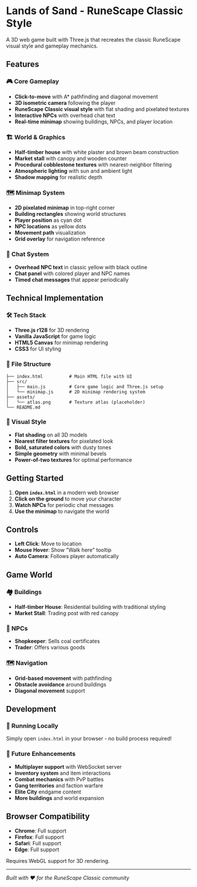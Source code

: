 # Lands of Sand - RuneScape Classic Style

A 3D web game built with Three.js that recreates the classic RuneScape visual style and gameplay mechanics.

## Features

### 🎮 Core Gameplay
- **Click-to-move** with A* pathfinding and diagonal movement
- **3D isometric camera** following the player
- **RuneScape Classic visual style** with flat shading and pixelated textures
- **Interactive NPCs** with overhead chat text
- **Real-time minimap** showing buildings, NPCs, and player location

### 🏗️ World & Graphics
- **Half-timber house** with white plaster and brown beam construction
- **Market stall** with canopy and wooden counter
- **Procedural cobblestone textures** with nearest-neighbor filtering
- **Atmospheric lighting** with sun and ambient light
- **Shadow mapping** for realistic depth

### 🗺️ Minimap System
- **2D pixelated minimap** in top-right corner
- **Building rectangles** showing world structures
- **Player position** as cyan dot
- **NPC locations** as yellow dots
- **Movement path** visualization
- **Grid overlay** for navigation reference

### 💬 Chat System
- **Overhead NPC text** in classic yellow with black outline
- **Chat panel** with colored player and NPC names
- **Timed chat messages** that appear periodically

## Technical Implementation

### 🛠️ Tech Stack
- **Three.js r128** for 3D rendering
- **Vanilla JavaScript** for game logic
- **HTML5 Canvas** for minimap rendering
- **CSS3** for UI styling

### 📁 File Structure
```
├── index.html          # Main HTML file with UI
├── src/
│   ├── main.js         # Core game logic and Three.js setup
│   └── minimap.js      # 2D minimap rendering system
├── assets/
│   └── atlas.png       # Texture atlas (placeholder)
└── README.md
```

### 🎨 Visual Style
- **Flat shading** on all 3D models
- **Nearest filter textures** for pixelated look
- **Bold, saturated colors** with dusty tones
- **Simple geometry** with minimal bevels
- **Power-of-two textures** for optimal performance

## Getting Started

1. **Open `index.html`** in a modern web browser
2. **Click on the ground** to move your character
3. **Watch NPCs** for periodic chat messages
4. **Use the minimap** to navigate the world

## Controls

- **Left Click**: Move to location
- **Mouse Hover**: Show "Walk here" tooltip
- **Auto Camera**: Follows player automatically

## Game World

### 🏘️ Buildings
- **Half-timber House**: Residential building with traditional styling
- **Market Stall**: Trading post with red canopy

### 👥 NPCs
- **Shopkeeper**: Sells coal certificates
- **Trader**: Offers various goods

### 🗺️ Navigation
- **Grid-based movement** with pathfinding
- **Obstacle avoidance** around buildings
- **Diagonal movement** support

## Development

### 🚀 Running Locally
Simply open `index.html` in your browser - no build process required!

### 🎯 Future Enhancements
- **Multiplayer support** with WebSocket server
- **Inventory system** and item interactions
- **Combat mechanics** with PvP battles
- **Gang territories** and faction warfare
- **Elite City** endgame content
- **More buildings** and world expansion

## Browser Compatibility

- **Chrome**: Full support
- **Firefox**: Full support  
- **Safari**: Full support
- **Edge**: Full support

Requires WebGL support for 3D rendering.

---

*Built with ❤️ for the RuneScape Classic community*